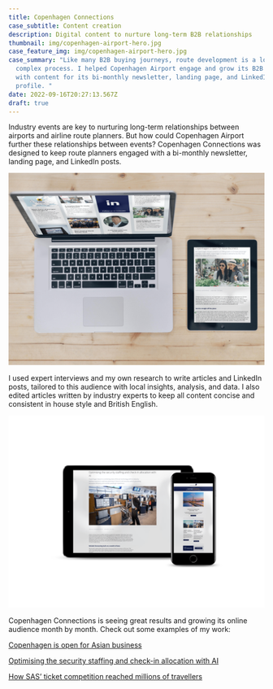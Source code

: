 ```yaml
---
title: Copenhagen Connections
case_subtitle: Content creation
description: Digital content to nurture long-term B2B relationships
thumbnail: img/copenhagen-airport-hero.jpg
case_feature_img: img/copenhagen-airport-hero.jpg
case_summary: "Like many B2B buying journeys, route development is a long and
  complex process. I helped Copenhagen Airport engage and grow its B2B audience
  with content for its bi-monthly newsletter, landing page, and LinkedIn
  profile. "
date: 2022-09-16T20:27:13.567Z
draft: true
---
```

Industry events are key to nurturing long-term relationships between airports and airline route planners. But how could Copenhagen Airport further these relationships between events? Copenhagen Connections was designed to keep route planners engaged with a bi-monthly newsletter, landing page, and LinkedIn posts. 

![](img/mock-up-of-landing-page-and-asian-tourism-piece.png)

I used expert interviews and my own research to write articles and LinkedIn posts, tailored to this audience with local insights, analysis, and data. I also edited articles written by industry experts to keep all content concise and consistent in house style and British English. 

![](img/mockup-with-email-and-optimising-check-in-article.png)

Copenhagen Connections is seeing great results and growing its online audience month by month. Check out some examples of my work:

[Copenhagen is open for Asian business](https://www.cph.dk/en/cph-business/aviation/copenhagen-connections/copenhagen-is-open-for-asian-business)

[Optimising the security staffing and check-in allocation with AI](https://www.cph.dk/en/cph-business/aviation/copenhagen-connections/optimising-the-security-staffing-and-check-in-allocation-with-ai)

[How SAS’ ticket competition reached millions of travellers](https://www.cph.dk/en/cph-business/aviation/copenhagen-connections/sas-competition)